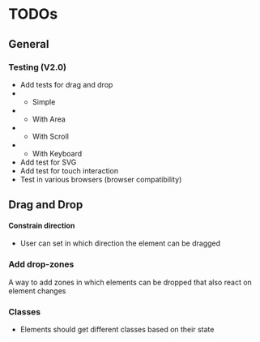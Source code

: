 # TODOs
## General
### Testing (V2.0)
- Add tests for drag and drop 
- - Simple
- - With Area
- - With Scroll
- - With Keyboard
- Add test for SVG
- Add test for touch interaction
- Test in various browsers (browser compatibility)
## Drag and Drop
#### Constrain direction
- User can set in which direction the element can be dragged
### Add drop-zones
A way to add zones in which elements can be dropped that also react on element changes
### Classes
- Elements should get different classes based on their state

